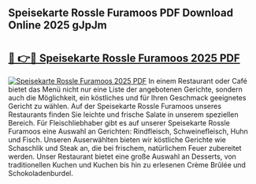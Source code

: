 ## Speisekarte Rossle Furamoos PDF Download Online 2025 gJpJm

# <h2><a href="http://gcdvqhl.nevu.top/?p=Speisekarte+Rossle+Furamoos">🔗 👉🔴 Speisekarte Rossle Furamoos 2025 PDF</a></h2>

[![Speisekarte Rossle Furamoos 2025 PDF](https://i.imgur.com/dBaPXMq.png)](http://gcdvqhl.nevu.top/?p=Speisekarte+Rossle+Furamoos)
In einem Restaurant oder Café bietet das Menü nicht nur eine Liste der angebotenen Gerichte, sondern auch die Möglichkeit, ein köstliches und für Ihren Geschmack geeignetes Gericht zu wählen. Auf der Speisekarte Rossle Furamoos unseres Restaurants finden Sie leichte und frische Salate in unserem speziellen Bereich. Für Fleischliebhaber gibt es auf unserer Speisekarte Rossle Furamoos eine Auswahl an Gerichten: Rindfleisch, Schweinefleisch, Huhn und Fisch. Unseren Auserwählten bieten wir köstliche Gerichte wie Schaschlik und Steak an, die bei frischem, natürlichem Feuer zubereitet werden. Unser Restaurant bietet eine große Auswahl an Desserts, von traditionellen Kuchen und Kuchen bis hin zu erlesenen Crème Brûlée und Schokoladenburdel.
